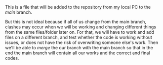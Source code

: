 This is a file that will be added to the repository from my local PC to the *main* branch. 

But this is not ideal because if all of us change from the main branch, clashes may occur when we will be working and changing different things from the same files/folder later on. For that, we will have to work and add files on a different branch, and test whether the code is working without issues, or does not have the risk of overwriting someone else's work. Then we'll be able to *merge* the our branch with the main branch so that in the end the main branch will contain all our works and the correct and final codes.
